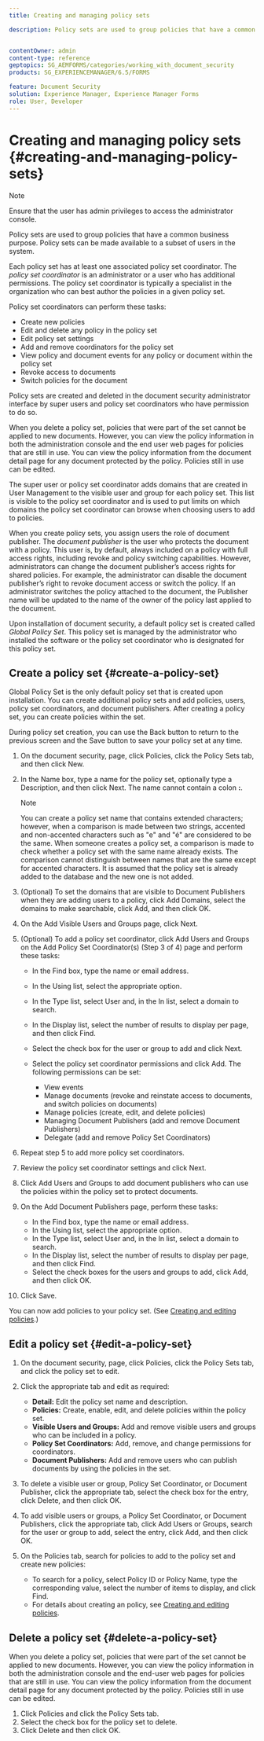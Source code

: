 ```yaml
---
title: Creating and managing policy sets

description: Policy sets are used to group policies that have a common business purpose. You can create, edit and delete policies in a policy set.


contentOwner: admin
content-type: reference
geptopics: SG_AEMFORMS/categories/working_with_document_security
products: SG_EXPERIENCEMANAGER/6.5/FORMS

feature: Document Security
solution: Experience Manager, Experience Manager Forms
role: User, Developer
---
```

# Creating and managing policy sets {#creating-and-managing-policy-sets}

>[!NOTE]
> 
> Ensure that the user has admin privileges to access the administrator console.

Policy sets are used to group policies that have a common business purpose. Policy sets can be made available to a subset of users in the system.

Each policy set has at least one associated policy set coordinator. The *policy set coordinator* is an administrator or a user who has additional permissions. The policy set coordinator is typically a specialist in the organization who can best author the policies in a given policy set.

Policy set coordinators can perform these tasks:

* Create new policies
* Edit and delete any policy in the policy set
* Edit policy set settings
* Add and remove coordinators for the policy set
* View policy and document events for any policy or document within the policy set
* Revoke access to documents
* Switch policies for the document

Policy sets are created and deleted in the document security administrator interface by super users and policy set coordinators who have permission to do so.

When you delete a policy set, policies that were part of the set cannot be applied to new documents. However, you can view the policy information in both the administration console and the end user web pages for policies that are still in use. You can view the policy information from the document detail page for any document protected by the policy. Policies still in use can be edited.

The super user or policy set coordinator adds domains that are created in User Management to the visible user and group for each policy set. This list is visible to the policy set coordinator and is used to put limits on which domains the policy set coordinator can browse when choosing users to add to policies.

When you create policy sets, you assign users the role of document publisher. The *document publisher* is the user who protects the document with a policy. This user is, by default, always included on a policy with full access rights, including revoke and policy switching capabilities. However, administrators can change the document publisher’s access rights for shared policies. For example, the administrator can disable the document publisher’s right to revoke document access or switch the policy. If an administrator switches the policy attached to the document, the Publisher name will be updated to the name of the owner of the policy last applied to the document.

Upon installation of document security, a default policy set is created called *Global Policy Set*. This policy set is managed by the administrator who installed the software or the policy set coordinator who is designated for this policy set.

## Create a policy set {#create-a-policy-set}

Global Policy Set is the only default policy set that is created upon installation. You can create additional policy sets and add policies, users, policy set coordinators, and document publishers. After creating a policy set, you can create policies within the set.

During policy set creation, you can use the Back button to return to the previous screen and the Save button to save your policy set at any time.

1. On the document security, page, click Policies, click the Policy Sets tab, and then click New.
1. In the Name box, type a name for the policy set, optionally type a Description, and then click Next. The name cannot contain a colon **:**.

   >[!NOTE]
   >
   >You can create a policy set name that contains extended characters; however, when a comparison is made between two strings, accented and non-accented characters such as "e" and "é" are considered to be the same. When someone creates a policy set, a comparison is made to check whether a policy set with the same name already exists. The comparison cannot distinguish between names that are the same except for accented characters. It is assumed that the policy set is already added to the database and the new one is not added.

1. (Optional) To set the domains that are visible to Document Publishers when they are adding users to a policy, click Add Domains, select the domains to make searchable, click Add, and then click OK.
1. On the Add Visible Users and Groups page, click Next.
1. (Optional) To add a policy set coordinator, click Add Users and Groups on the Add Policy Set Coordinator(s) (Step 3 of 4) page and perform these tasks:

    * In the Find box, type the name or email address.
    * In the Using list, select the appropriate option.
    * In the Type list, select User and, in the In list, select a domain to search.
    * In the Display list, select the number of results to display per page, and then click Find.
    * Select the check box for the user or group to add and click Next.
    * Select the policy set coordinator permissions and click Add. The following permissions can be set:

        * View events
        * Manage documents (revoke and reinstate access to documents, and switch policies on documents)
        * Manage policies (create, edit, and delete policies)
        * Managing Document Publishers (add and remove Document Publishers)
        * Delegate (add and remove Policy Set Coordinators)

1. Repeat step 5 to add more policy set coordinators.
1. Review the policy set coordinator settings and click Next.
1. Click Add Users and Groups to add document publishers who can use the policies within the policy set to protect documents.
1. On the Add Document Publishers page, perform these tasks:

    * In the Find box, type the name or email address.
    * In the Using list, select the appropriate option.
    * In the Type list, select User and, in the In list, select a domain to search.
    * In the Display list, select the number of results to display per page, and then click Find.
    * Select the check boxes for the users and groups to add, click Add, and then click OK.

1. Click Save.

You can now add policies to your policy set. (See [Creating and editing policies](/help/forms/using/admin-help/creating-policies.md#creating-and-editing-policies).)

## Edit a policy set {#edit-a-policy-set}

1. On the document security, page, click Policies, click the Policy Sets tab, and click the policy set to edit.
1. Click the appropriate tab and edit as required:

    * **Detail:** Edit the policy set name and description.
    * **Policies:** Create, enable, edit, and delete policies within the policy set.
    * **Visible Users and Groups:** Add and remove visible users and groups who can be included in a policy.
    * **Policy Set Coordinators:** Add, remove, and change permissions for coordinators.
    * **Document Publishers:** Add and remove users who can publish documents by using the policies in the set.

1. To delete a visible user or group, Policy Set Coordinator, or Document Publisher, click the appropriate tab, select the check box for the entry, click Delete, and then click OK.
1. To add visible users or groups, a Policy Set Coordinator, or Document Publishers, click the appropriate tab, click Add Users or Groups, search for the user or group to add, select the entry, click Add, and then click OK.
1. On the Policies tab, search for policies to add to the policy set and create new policies:

    * To search for a policy, select Policy ID or Policy Name, type the corresponding value, select the number of items to display, and click Find.
    * For details about creating an policy, see [Creating and editing policies](/help/forms/using/admin-help/creating-policies.md#creating-and-editing-policies).

## Delete a policy set {#delete-a-policy-set}

When you delete a policy set, policies that were part of the set cannot be applied to new documents. However, you can view the policy information in both the administration console and the end-user web pages for policies that are still in use. You can view the policy information from the document detail page for any document protected by the policy. Policies still in use can be edited.

1. Click Policies and click the Policy Sets tab.
1. Select the check box for the policy set to delete.
1. Click Delete and then click OK.
